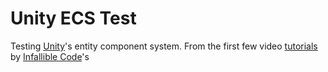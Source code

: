 # Unity ECS Test

Testing [Unity](https://unity3d.com/)'s entity component system. From the first few video [tutorials](https://www.youtube.com/watch?v=yzhsgaFVpZY) by [Infallible Code](https://www.youtube.com/channel/UCTjnCCcuIbrprhOiaDJxxHA)'s